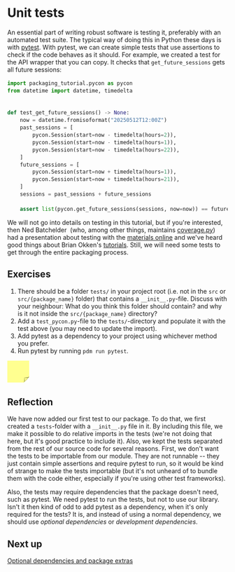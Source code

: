 # Unit tests

An essential part of writing robust software is testing it, preferably with an automated test suite.
The typical way of doing this in Python these days is with [pytest](https://docs.pytest.org/en/stable/).
With pytest, we can create simple tests that use assertions to check if the code behaves as it should.
For example, we created a test for the API wrapper that you can copy.
It checks that `get_future_sessions` gets all future sessions:

```python
import packaging_tutorial.pycon as pycon
from datetime import datetime, timedelta


def test_get_future_sessions() -> None:
    now = datetime.fromisoformat("20250512T12:00Z")
    past_sessions = [
        pycon.Session(start=now - timedelta(hours=2)),
        pycon.Session(start=now - timedelta(hours=1)),
        pycon.Session(start=now - timedelta(hours=22)),
    ]
    future_sessions = [
        pycon.Session(start=now + timedelta(hours=1)),
        pycon.Session(start=now + timedelta(hours=21)),
    ]
    sessions = past_sessions + future_sessions

    assert list(pycon.get_future_sessions(sessions, now=now)) == future_sessions
```

We will not go into details on testing in this tutorial, but if you're interested, then Ned Batchelder  (who, among other things, maintains [coverage.py](https://coverage.readthedocs.io/)) had a presentation about testing with the [materials online](https://nedbatchelder.com/text/test3.html) and we've heard good things about Brian Okken's [tutorials](https://courses.pythontest.com).
Still, we will need some tests to get through the entire packaging process.

## Exercises
1. There should be a folder `tests/` in your project root (i.e. not in the `src` or `src/{package_name}` folder) that contains a `__init__.py`-file. Discuss with your neighbour: What do you think this folder should contain? and why is it not inside the `src/{package_name}` directory?
2. Add a `test_pycon.py`-file to the `tests/`-directory and populate it with the test above (you may need to update the import).
3. Add pytest as a dependency to your project using whichever method you prefer.
4. Run pytest by running `pdm run pytest`.

<img src="../../../assets/post_it_yellow.svg" alt="Illustraiton of a pink post it note" width="50px" />

## Reflection
We have now added our first test to our package.
To do that, we first created a `tests`-folder with a `__init__.py` file in it.
By including this file, we make it possible to do relative imports in the tests (we're not doing that here, but it's good practice to include it).
Also, we kept the tests separated from the rest of our source code for several reasons.
First, we don't want the tests to be importable from our module.
They are not runnable -- they just contain simple assertions and require pytest to run, so it would be kind of strange to make the tests importable (but it's not unheard of to bundle them with the code either, especially if you're using other test frameworks).

Also, the tests may require dependencies that the package doesn't need, such as pytest.
We need pytest to run the tests, but not to use our library.
Isn't it then kind of odd to add pytest as a dependency, when it's only required for the tests?
It is, and instead of using a normal dependency, we should use *optional dependencies* or *development dependencies*.

## Next up
[Optional dependencies and package extras](./07-package-extras.md)

